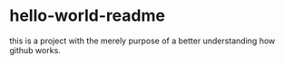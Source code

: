 # hello-world-readme
this is a project with the merely purpose of a better understanding how github works.
